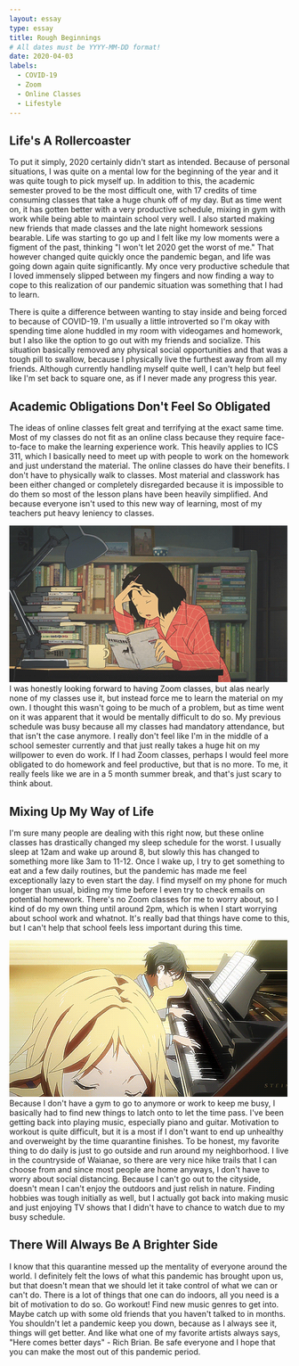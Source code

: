 ```yaml
---
layout: essay
type: essay
title: Rough Beginnings
# All dates must be YYYY-MM-DD format!
date: 2020-04-03
labels:
  - COVID-19
  - Zoom
  - Online Classes
  - Lifestyle
---
```


## Life's A Rollercoaster

To put it simply, 2020 certainly didn't start as intended. Because of personal situations, I was quite on a mental low for the beginning of the year and it was quite tough to pick myself up. In addition to this, the academic semester proved to be the most difficult one, with 17 credits of time consuming classes that take a huge chunk off of my day. But as time went on, it has gotten better with a very productive schedule, mixing in gym with work while being able to maintain school very well. I also started making new friends that made classes and the late night homework sessions bearable. Life was starting to go up and I felt like my low moments were a figment of the past, thinking "I won't let 2020 get the worst of me." That however changed quite quickly once the pandemic began, and life was going down again quite significantly. My once very productive schedule that I loved immensely slipped between my fingers and now finding a way to cope to this realization of our pandemic situation was something that I had to learn. 

There is quite a difference between wanting to stay inside and being forced to because of COVID-19. I'm usually a little introverted so I'm okay with spending time alone huddled in my room with videogames and homework, but I also like the option to go out with my friends and socialize. This situation basically removed any physical social opportunities and that was a tough pill to swallow, because I physically live the furthest away from all my friends. Although currently handling myself quite well, I can't help but feel like I'm set back to square one, as if I never made any progress this year.

## Academic Obligations Don't Feel So Obligated

The ideas of online classes felt great and terrifying at the exact same time. Most of my classes do not fit as an online class because they require face-to-face to make the learning experience work. This heavily applies to ICS 311, which I basically need to meet up with people to work on the homework and just understand the material. The online classes do have their benefits. I don't have to physically walk to classes. Most material and classwork has been either changed or completely disregarded because it is impossible to do them so most of the lesson plans have been heavily simplified. And because everyone isn't used to this new way of learning, most of my teachers put heavy leniency to classes. 

<img class="ui left medium floated image" src="../images/anime-sleep.gif">
I was honestly looking forward to having Zoom classes, but alas nearly none of my classes use it, but instead force me to learn the material on my own. I thought this wasn't going to be much of a problem, but as time went on it was apparent that it would be mentally difficult to do so. My previous schedule was busy because all my classes had mandatory attendance, but that isn't the case anymore. I really don't feel like I'm in the middle of a school semester currently and that just really takes a huge hit on my willpower to even do work. If I had Zoom classes, perhaps I would feel more obligated to do homework and feel productive, but that is no more. To me, it really feels like we are in a 5 month summer break, and that's just scary to think about.

## Mixing Up My Way of Life

I'm sure many people are dealing with this right now, but these online classes has drastically changed my sleep schedule for the worst. I usually sleep at 12am and wake up around 8, but slowly this has changed to something more like 3am to 11-12. Once I wake up, I try to get something to eat and a few daily routines, but the pandemic has made me feel exceptionally lazy to even start the day. I find myself on my phone for much longer than usual, biding my time before I even try to check emails on potential homework. There's no Zoom classes for me to worry about, so I kind of do my own thing until around 2pm, which is when I start worrying about school work and whatnot. It's really bad that things have come to this, but I can't help that school feels less important during this time.

<img class="ui right medium floated image" src="../images/anime-piano.gif">
Because I don't have a gym to go to anymore or work to keep me busy, I basically had to find new things to latch onto to let the time pass. I've been getting back into playing music, especially piano and guitar. Motivation to workout is quite difficult, but it is a most if I don't want to end up unhealthy and overweight by the time quarantine finishes. To be honest, my favorite thing to do daily is just to go outside and run around my neighborhood. I live in the countryside of Waianae, so there are very nice hike trails that I can choose from and since most people are home anyways, I don't have to worry about social distancing. Because I can't go out to the cityside, doesn't mean I can't enjoy the outdoors and just relish in nature. Finding hobbies was tough initially as well, but I actually got back into making music and just enjoying TV shows that I didn't have to chance to watch due to my busy schedule. 

## There Will Always Be A Brighter Side

I know that this quarantine messed up the mentality of everyone around the world. I definitely felt the lows of what this pandemic has brought upon us, but that doesn't mean that we should let it take control of what we can or can't do. There is a lot of things that one can do indoors, all you need is a bit of motivation to do so. Go workout! Find new music genres to get into. Maybe catch up with some old friends that you haven't talked to in months. You shouldn't let a pandemic keep you down, because as I always see it, things will get better. And like what one of my favorite artists always says, "Here comes better days" - Rich Brian. Be safe everyone and I hope that you can make the most out of this pandemic period. 


